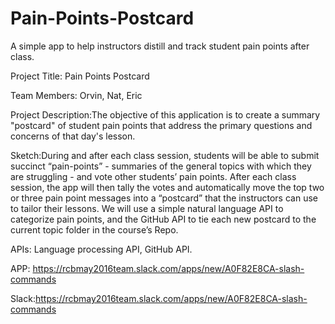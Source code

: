 # Pain-Points-Postcard
A simple app to help instructors distill and track student pain points after class.


Project Title: Pain Points Postcard


Team Members: Orvin, Nat, Eric


Project Description:The objective of this application is to create a summary "postcard" of student pain points that address the primary questions and concerns of that day's lesson.


Sketch:During and after each class session, students will be able to submit succinct “pain-points” - summaries of the general topics with which they are struggling - and vote other students’ pain points.  After each class session, the app will then tally the votes and automatically move the top two or three pain point messages into a “postcard” that the instructors can use to tailor their lessons.  We will use a simple natural language API to categorize pain points, and the GitHub API to tie each new postcard to the current topic folder in the course’s Repo.  


APIs: Language processing API, GitHub API.

APP: https://rcbmay2016team.slack.com/apps/new/A0F82E8CA-slash-commands

Slack:https://rcbmay2016team.slack.com/apps/new/A0F82E8CA-slash-commands


